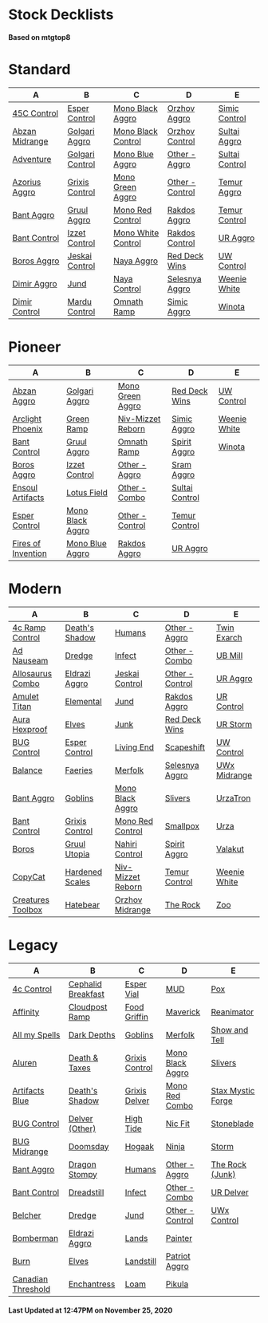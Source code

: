 # Stock Decklists
#### Based on mtgtop8


# Standard

|                             A                              |                              B                               |                                 C                                  |                              D                               |                             E                              |
|------------------------------------------------------------|--------------------------------------------------------------|--------------------------------------------------------------------|--------------------------------------------------------------|------------------------------------------------------------|
|[45C Control](./mtgtop8/Standard/decks/45C_Control.md)      |[Esper Control](./mtgtop8/Standard/decks/Esper_Control.md)    |[Mono Black Aggro](./mtgtop8/Standard/decks/Mono_Black_Aggro.md)    |[Orzhov Aggro](./mtgtop8/Standard/decks/Orzhov_Aggro.md)      |[Simic Control](./mtgtop8/Standard/decks/Simic_Control.md)  |
|[Abzan Midrange](./mtgtop8/Standard/decks/Abzan_Midrange.md)|[Golgari Aggro](./mtgtop8/Standard/decks/Golgari_Aggro.md)    |[Mono Black Control](./mtgtop8/Standard/decks/Mono_Black_Control.md)|[Orzhov Control](./mtgtop8/Standard/decks/Orzhov_Control.md)  |[Sultai Aggro](./mtgtop8/Standard/decks/Sultai_Aggro.md)    |
|[Adventure](./mtgtop8/Standard/decks/Adventure.md)          |[Golgari Control](./mtgtop8/Standard/decks/Golgari_Control.md)|[Mono Blue Aggro](./mtgtop8/Standard/decks/Mono_Blue_Aggro.md)      |[Other - Aggro](./mtgtop8/Standard/decks/Other_-_Aggro.md)    |[Sultai Control](./mtgtop8/Standard/decks/Sultai_Control.md)|
|[Azorius Aggro](./mtgtop8/Standard/decks/Azorius_Aggro.md)  |[Grixis Control](./mtgtop8/Standard/decks/Grixis_Control.md)  |[Mono Green Aggro](./mtgtop8/Standard/decks/Mono_Green_Aggro.md)    |[Other - Control](./mtgtop8/Standard/decks/Other_-_Control.md)|[Temur Aggro](./mtgtop8/Standard/decks/Temur_Aggro.md)      |
|[Bant Aggro](./mtgtop8/Standard/decks/Bant_Aggro.md)        |[Gruul Aggro](./mtgtop8/Standard/decks/Gruul_Aggro.md)        |[Mono Red Control](./mtgtop8/Standard/decks/Mono_Red_Control.md)    |[Rakdos Aggro](./mtgtop8/Standard/decks/Rakdos_Aggro.md)      |[Temur Control](./mtgtop8/Standard/decks/Temur_Control.md)  |
|[Bant Control](./mtgtop8/Standard/decks/Bant_Control.md)    |[Izzet Control](./mtgtop8/Standard/decks/Izzet_Control.md)    |[Mono White Control](./mtgtop8/Standard/decks/Mono_White_Control.md)|[Rakdos Control](./mtgtop8/Standard/decks/Rakdos_Control.md)  |[UR Aggro](./mtgtop8/Standard/decks/UR_Aggro.md)            |
|[Boros Aggro](./mtgtop8/Standard/decks/Boros_Aggro.md)      |[Jeskai Control](./mtgtop8/Standard/decks/Jeskai_Control.md)  |[Naya Aggro](./mtgtop8/Standard/decks/Naya_Aggro.md)                |[Red Deck Wins](./mtgtop8/Standard/decks/Red_Deck_Wins.md)    |[UW Control](./mtgtop8/Standard/decks/UW_Control.md)        |
|[Dimir Aggro](./mtgtop8/Standard/decks/Dimir_Aggro.md)      |[Jund](./mtgtop8/Standard/decks/Jund.md)                      |[Naya Control](./mtgtop8/Standard/decks/Naya_Control.md)            |[Selesnya Aggro](./mtgtop8/Standard/decks/Selesnya_Aggro.md)  |[Weenie White](./mtgtop8/Standard/decks/Weenie_White.md)    |
|[Dimir Control](./mtgtop8/Standard/decks/Dimir_Control.md)  |[Mardu Control](./mtgtop8/Standard/decks/Mardu_Control.md)    |[Omnath Ramp](./mtgtop8/Standard/decks/Omnath_Ramp.md)              |[Simic Aggro](./mtgtop8/Standard/decks/Simic_Aggro.md)        |[Winota](./mtgtop8/Standard/decks/Winota.md)                |


# Pioneer

|                                 A                                 |                               B                               |                                C                                |                             D                             |                           E                           |
|-------------------------------------------------------------------|---------------------------------------------------------------|-----------------------------------------------------------------|-----------------------------------------------------------|-------------------------------------------------------|
|[Abzan Aggro](./mtgtop8/Pioneer/decks/Abzan_Aggro.md)              |[Golgari Aggro](./mtgtop8/Pioneer/decks/Golgari_Aggro.md)      |[Mono Green Aggro](./mtgtop8/Pioneer/decks/Mono_Green_Aggro.md)  |[Red Deck Wins](./mtgtop8/Pioneer/decks/Red_Deck_Wins.md)  |[UW Control](./mtgtop8/Pioneer/decks/UW_Control.md)    |
|[Arclight Phoenix](./mtgtop8/Pioneer/decks/Arclight_Phoenix.md)    |[Green Ramp](./mtgtop8/Pioneer/decks/Green_Ramp.md)            |[Niv-Mizzet Reborn](./mtgtop8/Pioneer/decks/Niv-Mizzet_Reborn.md)|[Simic Aggro](./mtgtop8/Pioneer/decks/Simic_Aggro.md)      |[Weenie White](./mtgtop8/Pioneer/decks/Weenie_White.md)|
|[Bant Control](./mtgtop8/Pioneer/decks/Bant_Control.md)            |[Gruul Aggro](./mtgtop8/Pioneer/decks/Gruul_Aggro.md)          |[Omnath Ramp](./mtgtop8/Pioneer/decks/Omnath_Ramp.md)            |[Spirit Aggro](./mtgtop8/Pioneer/decks/Spirit_Aggro.md)    |[Winota](./mtgtop8/Pioneer/decks/Winota.md)            |
|[Boros Aggro](./mtgtop8/Pioneer/decks/Boros_Aggro.md)              |[Izzet Control](./mtgtop8/Pioneer/decks/Izzet_Control.md)      |[Other - Aggro](./mtgtop8/Pioneer/decks/Other_-_Aggro.md)        |[Sram Aggro](./mtgtop8/Pioneer/decks/Sram_Aggro.md)        |                                                       |
|[Ensoul Artifacts](./mtgtop8/Pioneer/decks/Ensoul_Artifacts.md)    |[Lotus Field](./mtgtop8/Pioneer/decks/Lotus_Field.md)          |[Other - Combo](./mtgtop8/Pioneer/decks/Other_-_Combo.md)        |[Sultai Control](./mtgtop8/Pioneer/decks/Sultai_Control.md)|                                                       |
|[Esper Control](./mtgtop8/Pioneer/decks/Esper_Control.md)          |[Mono Black Aggro](./mtgtop8/Pioneer/decks/Mono_Black_Aggro.md)|[Other - Control](./mtgtop8/Pioneer/decks/Other_-_Control.md)    |[Temur Control](./mtgtop8/Pioneer/decks/Temur_Control.md)  |                                                       |
|[Fires of Invention](./mtgtop8/Pioneer/decks/Fires_of_Invention.md)|[Mono Blue Aggro](./mtgtop8/Pioneer/decks/Mono_Blue_Aggro.md)  |[Rakdos Aggro](./mtgtop8/Pioneer/decks/Rakdos_Aggro.md)          |[UR Aggro](./mtgtop8/Pioneer/decks/UR_Aggro.md)            |                                                       |


# Modern

|                               A                                |                             B                              |                               C                                |                             D                              |                          E                           |
|----------------------------------------------------------------|------------------------------------------------------------|----------------------------------------------------------------|------------------------------------------------------------|------------------------------------------------------|
|[4c Ramp Control](./mtgtop8/Modern/decks/4c_Ramp_Control.md)    |[Death's Shadow](./mtgtop8/Modern/decks/Death's_Shadow.md)  |[Humans](./mtgtop8/Modern/decks/Humans.md)                      |[Other - Aggro](./mtgtop8/Modern/decks/Other_-_Aggro.md)    |[Twin Exarch](./mtgtop8/Modern/decks/Twin_Exarch.md)  |
|[Ad Nauseam](./mtgtop8/Modern/decks/Ad_Nauseam.md)              |[Dredge](./mtgtop8/Modern/decks/Dredge.md)                  |[Infect](./mtgtop8/Modern/decks/Infect.md)                      |[Other - Combo](./mtgtop8/Modern/decks/Other_-_Combo.md)    |[UB Mill](./mtgtop8/Modern/decks/UB_Mill.md)          |
|[Allosaurus Combo](./mtgtop8/Modern/decks/Allosaurus_Combo.md)  |[Eldrazi Aggro](./mtgtop8/Modern/decks/Eldrazi_Aggro.md)    |[Jeskai Control](./mtgtop8/Modern/decks/Jeskai_Control.md)      |[Other - Control](./mtgtop8/Modern/decks/Other_-_Control.md)|[UR Aggro](./mtgtop8/Modern/decks/UR_Aggro.md)        |
|[Amulet Titan](./mtgtop8/Modern/decks/Amulet_Titan.md)          |[Elemental](./mtgtop8/Modern/decks/Elemental.md)            |[Jund](./mtgtop8/Modern/decks/Jund.md)                          |[Rakdos Aggro](./mtgtop8/Modern/decks/Rakdos_Aggro.md)      |[UR Control](./mtgtop8/Modern/decks/UR_Control.md)    |
|[Aura Hexproof](./mtgtop8/Modern/decks/Aura_Hexproof.md)        |[Elves](./mtgtop8/Modern/decks/Elves.md)                    |[Junk](./mtgtop8/Modern/decks/Junk.md)                          |[Red Deck Wins](./mtgtop8/Modern/decks/Red_Deck_Wins.md)    |[UR Storm](./mtgtop8/Modern/decks/UR_Storm.md)        |
|[BUG Control](./mtgtop8/Modern/decks/BUG_Control.md)            |[Esper Control](./mtgtop8/Modern/decks/Esper_Control.md)    |[Living End](./mtgtop8/Modern/decks/Living_End.md)              |[Scapeshift](./mtgtop8/Modern/decks/Scapeshift.md)          |[UW Control](./mtgtop8/Modern/decks/UW_Control.md)    |
|[Balance](./mtgtop8/Modern/decks/Balance.md)                    |[Faeries](./mtgtop8/Modern/decks/Faeries.md)                |[Merfolk](./mtgtop8/Modern/decks/Merfolk.md)                    |[Selesnya Aggro](./mtgtop8/Modern/decks/Selesnya_Aggro.md)  |[UWx Midrange](./mtgtop8/Modern/decks/UWx_Midrange.md)|
|[Bant Aggro](./mtgtop8/Modern/decks/Bant_Aggro.md)              |[Goblins](./mtgtop8/Modern/decks/Goblins.md)                |[Mono Black Aggro](./mtgtop8/Modern/decks/Mono_Black_Aggro.md)  |[Slivers](./mtgtop8/Modern/decks/Slivers.md)                |[UrzaTron](./mtgtop8/Modern/decks/UrzaTron.md)        |
|[Bant Control](./mtgtop8/Modern/decks/Bant_Control.md)          |[Grixis Control](./mtgtop8/Modern/decks/Grixis_Control.md)  |[Mono Red Control](./mtgtop8/Modern/decks/Mono_Red_Control.md)  |[Smallpox](./mtgtop8/Modern/decks/Smallpox.md)              |[Urza](./mtgtop8/Modern/decks/Urza.md)                |
|[Boros](./mtgtop8/Modern/decks/Boros.md)                        |[Gruul Utopia](./mtgtop8/Modern/decks/Gruul_Utopia.md)      |[Nahiri Control](./mtgtop8/Modern/decks/Nahiri_Control.md)      |[Spirit Aggro](./mtgtop8/Modern/decks/Spirit_Aggro.md)      |[Valakut](./mtgtop8/Modern/decks/Valakut.md)          |
|[CopyCat](./mtgtop8/Modern/decks/CopyCat.md)                    |[Hardened Scales](./mtgtop8/Modern/decks/Hardened_Scales.md)|[Niv-Mizzet Reborn](./mtgtop8/Modern/decks/Niv-Mizzet_Reborn.md)|[Temur Control](./mtgtop8/Modern/decks/Temur_Control.md)    |[Weenie White](./mtgtop8/Modern/decks/Weenie_White.md)|
|[Creatures Toolbox](./mtgtop8/Modern/decks/Creatures_Toolbox.md)|[Hatebear](./mtgtop8/Modern/decks/Hatebear.md)              |[Orzhov Midrange](./mtgtop8/Modern/decks/Orzhov_Midrange.md)    |[The Rock](./mtgtop8/Modern/decks/The_Rock.md)              |[Zoo](./mtgtop8/Modern/decks/Zoo.md)                  |


# Legacy

|                                A                                 |                                B                                 |                            C                             |                              D                               |                                E                                 |
|------------------------------------------------------------------|------------------------------------------------------------------|----------------------------------------------------------|--------------------------------------------------------------|------------------------------------------------------------------|
|[4c Control](./mtgtop8/Legacy/decks/4c_Control.md)                |[Cephalid Breakfast](./mtgtop8/Legacy/decks/Cephalid_Breakfast.md)|[Esper Vial](./mtgtop8/Legacy/decks/Esper_Vial.md)        |[MUD](./mtgtop8/Legacy/decks/MUD.md)                          |[Pox](./mtgtop8/Legacy/decks/Pox.md)                              |
|[Affinity](./mtgtop8/Legacy/decks/Affinity.md)                    |[Cloudpost Ramp](./mtgtop8/Legacy/decks/Cloudpost_Ramp.md)        |[Food Griffin](./mtgtop8/Legacy/decks/Food_Griffin.md)    |[Maverick](./mtgtop8/Legacy/decks/Maverick.md)                |[Reanimator](./mtgtop8/Legacy/decks/Reanimator.md)                |
|[All my Spells](./mtgtop8/Legacy/decks/All_my_Spells.md)          |[Dark Depths](./mtgtop8/Legacy/decks/Dark_Depths.md)              |[Goblins](./mtgtop8/Legacy/decks/Goblins.md)              |[Merfolk](./mtgtop8/Legacy/decks/Merfolk.md)                  |[Show and Tell](./mtgtop8/Legacy/decks/Show_and_Tell.md)          |
|[Aluren](./mtgtop8/Legacy/decks/Aluren.md)                        |[Death & Taxes](./mtgtop8/Legacy/decks/Death_&_Taxes.md)          |[Grixis Control](./mtgtop8/Legacy/decks/Grixis_Control.md)|[Mono Black Aggro](./mtgtop8/Legacy/decks/Mono_Black_Aggro.md)|[Slivers](./mtgtop8/Legacy/decks/Slivers.md)                      |
|[Artifacts Blue](./mtgtop8/Legacy/decks/Artifacts_Blue.md)        |[Death's Shadow](./mtgtop8/Legacy/decks/Death's_Shadow.md)        |[Grixis Delver](./mtgtop8/Legacy/decks/Grixis_Delver.md)  |[Mono Red Combo](./mtgtop8/Legacy/decks/Mono_Red_Combo.md)    |[Stax  Mystic Forge](./mtgtop8/Legacy/decks/Stax__Mystic_Forge.md)|
|[BUG Control](./mtgtop8/Legacy/decks/BUG_Control.md)              |[Delver (Other)](./mtgtop8/Legacy/decks/Delver_(Other).md)        |[High Tide](./mtgtop8/Legacy/decks/High_Tide.md)          |[Nic Fit](./mtgtop8/Legacy/decks/Nic_Fit.md)                  |[Stoneblade](./mtgtop8/Legacy/decks/Stoneblade.md)                |
|[BUG Midrange](./mtgtop8/Legacy/decks/BUG_Midrange.md)            |[Doomsday](./mtgtop8/Legacy/decks/Doomsday.md)                    |[Hogaak](./mtgtop8/Legacy/decks/Hogaak.md)                |[Ninja](./mtgtop8/Legacy/decks/Ninja.md)                      |[Storm](./mtgtop8/Legacy/decks/Storm.md)                          |
|[Bant Aggro](./mtgtop8/Legacy/decks/Bant_Aggro.md)                |[Dragon Stompy](./mtgtop8/Legacy/decks/Dragon_Stompy.md)          |[Humans](./mtgtop8/Legacy/decks/Humans.md)                |[Other - Aggro](./mtgtop8/Legacy/decks/Other_-_Aggro.md)      |[The Rock (Junk)](./mtgtop8/Legacy/decks/The_Rock_(Junk).md)      |
|[Bant Control](./mtgtop8/Legacy/decks/Bant_Control.md)            |[Dreadstill](./mtgtop8/Legacy/decks/Dreadstill.md)                |[Infect](./mtgtop8/Legacy/decks/Infect.md)                |[Other - Combo](./mtgtop8/Legacy/decks/Other_-_Combo.md)      |[UR Delver](./mtgtop8/Legacy/decks/UR_Delver.md)                  |
|[Belcher](./mtgtop8/Legacy/decks/Belcher.md)                      |[Dredge](./mtgtop8/Legacy/decks/Dredge.md)                        |[Jund](./mtgtop8/Legacy/decks/Jund.md)                    |[Other - Control](./mtgtop8/Legacy/decks/Other_-_Control.md)  |[UWx Control](./mtgtop8/Legacy/decks/UWx_Control.md)              |
|[Bomberman](./mtgtop8/Legacy/decks/Bomberman.md)                  |[Eldrazi Aggro](./mtgtop8/Legacy/decks/Eldrazi_Aggro.md)          |[Lands](./mtgtop8/Legacy/decks/Lands.md)                  |[Painter](./mtgtop8/Legacy/decks/Painter.md)                  |                                                                  |
|[Burn](./mtgtop8/Legacy/decks/Burn.md)                            |[Elves](./mtgtop8/Legacy/decks/Elves.md)                          |[Landstill](./mtgtop8/Legacy/decks/Landstill.md)          |[Patriot Aggro](./mtgtop8/Legacy/decks/Patriot_Aggro.md)      |                                                                  |
|[Canadian Threshold](./mtgtop8/Legacy/decks/Canadian_Threshold.md)|[Enchantress](./mtgtop8/Legacy/decks/Enchantress.md)              |[Loam](./mtgtop8/Legacy/decks/Loam.md)                    |[Pikula](./mtgtop8/Legacy/decks/Pikula.md)                    |                                                                  |



#### Last Updated at 12:47PM on November 25, 2020